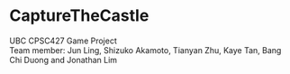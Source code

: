 # CaptureTheCastle

UBC CPSC427 Game Project\
Team member: Jun Ling, Shizuko Akamoto, Tianyan Zhu, Kaye Tan, Bang Chi Duong and Jonathan Lim
